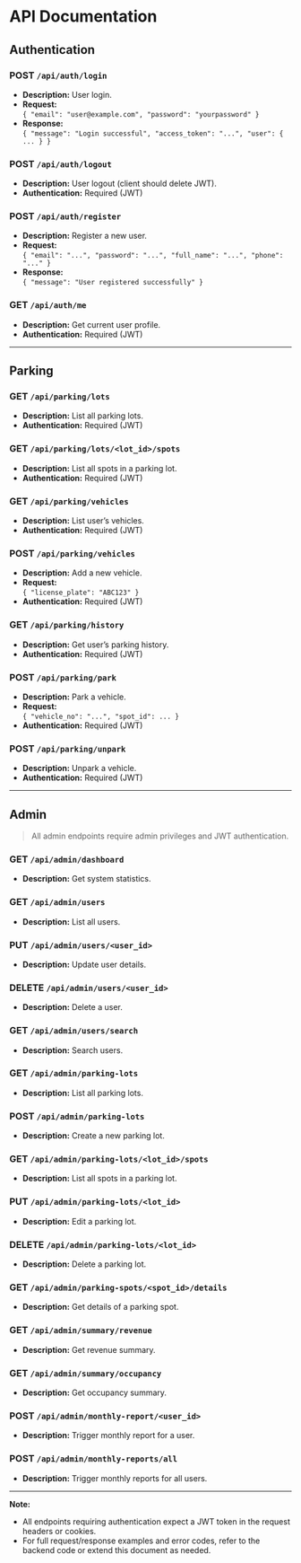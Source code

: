 # API Documentation

## Authentication

### POST `/api/auth/login`
- **Description:** User login.
- **Request:**  
  `{ "email": "user@example.com", "password": "yourpassword" }`
- **Response:**  
  `{ "message": "Login successful", "access_token": "...", "user": { ... } }`

### POST `/api/auth/logout`
- **Description:** User logout (client should delete JWT).
- **Authentication:** Required (JWT)

### POST `/api/auth/register`
- **Description:** Register a new user.
- **Request:**  
  `{ "email": "...", "password": "...", "full_name": "...", "phone": "..." }`
- **Response:**  
  `{ "message": "User registered successfully" }`

### GET `/api/auth/me`
- **Description:** Get current user profile.
- **Authentication:** Required (JWT)

---

## Parking

### GET `/api/parking/lots`
- **Description:** List all parking lots.
- **Authentication:** Required (JWT)

### GET `/api/parking/lots/<lot_id>/spots`
- **Description:** List all spots in a parking lot.
- **Authentication:** Required (JWT)

### GET `/api/parking/vehicles`
- **Description:** List user’s vehicles.
- **Authentication:** Required (JWT)

### POST `/api/parking/vehicles`
- **Description:** Add a new vehicle.
- **Request:**  
  `{ "license_plate": "ABC123" }`
- **Authentication:** Required (JWT)

### GET `/api/parking/history`
- **Description:** Get user’s parking history.
- **Authentication:** Required (JWT)

### POST `/api/parking/park`
- **Description:** Park a vehicle.
- **Request:**  
  `{ "vehicle_no": "...", "spot_id": ... }`
- **Authentication:** Required (JWT)

### POST `/api/parking/unpark`
- **Description:** Unpark a vehicle.
- **Authentication:** Required (JWT)

---

## Admin

> All admin endpoints require admin privileges and JWT authentication.

### GET `/api/admin/dashboard`
- **Description:** Get system statistics.

### GET `/api/admin/users`
- **Description:** List all users.

### PUT `/api/admin/users/<user_id>`
- **Description:** Update user details.

### DELETE `/api/admin/users/<user_id>`
- **Description:** Delete a user.

### GET `/api/admin/users/search`
- **Description:** Search users.

### GET `/api/admin/parking-lots`
- **Description:** List all parking lots.

### POST `/api/admin/parking-lots`
- **Description:** Create a new parking lot.

### GET `/api/admin/parking-lots/<lot_id>/spots`
- **Description:** List all spots in a parking lot.

### PUT `/api/admin/parking-lots/<lot_id>`
- **Description:** Edit a parking lot.

### DELETE `/api/admin/parking-lots/<lot_id>`
- **Description:** Delete a parking lot.

### GET `/api/admin/parking-spots/<spot_id>/details`
- **Description:** Get details of a parking spot.

### GET `/api/admin/summary/revenue`
- **Description:** Get revenue summary.

### GET `/api/admin/summary/occupancy`
- **Description:** Get occupancy summary.

### POST `/api/admin/monthly-report/<user_id>`
- **Description:** Trigger monthly report for a user.

### POST `/api/admin/monthly-reports/all`
- **Description:** Trigger monthly reports for all users.

---

**Note:**  
- All endpoints requiring authentication expect a JWT token in the request headers or cookies.
- For full request/response examples and error codes, refer to the backend code or extend this document as needed. 